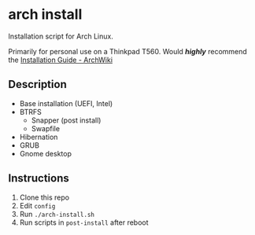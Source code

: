 # arch install

Installation script for Arch Linux.

Primarily for personal use on a Thinkpad T560. Would ***highly*** recommend the [Installation Guide - ArchWiki](https://wiki.archlinux.org/title/Installation_guide)

## Description

* Base installation (UEFI, Intel)
* BTRFS
  - Snapper (post install)
  - Swapfile
* Hibernation
* GRUB
* Gnome desktop

## Instructions

1. Clone this repo
2. Edit `config`
3. Run `./arch-install.sh`
4. Run scripts in `post-install` after reboot

